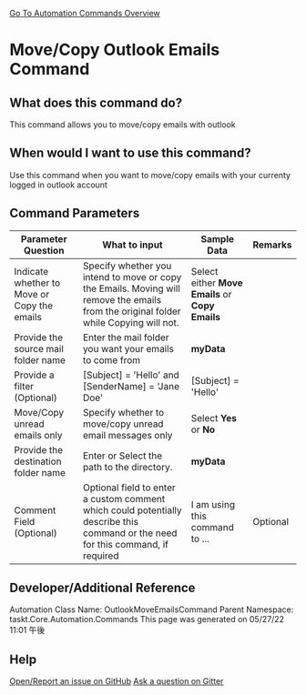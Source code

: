 <!--TITLE: Move/Copy Outlook Emails Command -->
<!-- SUBTITLE: a command in the Outlook Commands group. -->
[Go To Automation Commands Overview](/automation-commands.md)


# Move/Copy Outlook Emails Command


## What does this command do?
This command allows you to move/copy emails with outlook


## When would I want to use this command?
Use this command when you want to move/copy emails with your currenty logged in outlook account


## Command Parameters
| Parameter Question   	| What to input  	|  Sample Data 	| Remarks  	|
| ---                    | ---               | ---           | ---       |
|Indicate whether to Move or Copy the emails|Specify whether you intend to move or copy the Emails. Moving will remove the emails from the original folder while Copying will not.|Select either **Move Emails** or **Copy Emails**||
|Provide the source mail folder name|Enter the mail folder you want your emails to come from|**myData**||
|Provide a filter (Optional)|[Subject] = 'Hello' and [SenderName] = 'Jane Doe'|[Subject] = 'Hello'||
|Move/Copy unread emails only|Specify whether to move/copy unread email messages only|Select **Yes** or **No**||
|Provide the destination folder name|Enter or Select the path to the directory.|**myData**||
|Comment Field (Optional)|Optional field to enter a custom comment which could potentially describe this command or the need for this command, if required|I am using this command to ...|Optional|














## Developer/Additional Reference
Automation Class Name: OutlookMoveEmailsCommand
Parent Namespace: taskt.Core.Automation.Commands
This page was generated on 05/27/22 11:01 午後


## Help
[Open/Report an issue on GitHub](https://github.com/saucepleez/taskt/issues/new)
[Ask a question on Gitter](https://gitter.im/taskt-rpa/Lobby)
